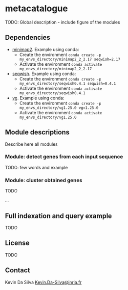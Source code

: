 # metacatalogue

TODO: Global description - include figure of the modules



## Dependencies 

* [minimap2](https://github.com/lh3/minimap2). Example using conda: 
  * Create the environment `conda create -p my_envs_directory/minimap2_2_2.17 seqwish=2.17`
  * Activate the environment `conda activate my_envs_directory/minimap2_2_2.17`
* [seqwish](https://github.com/ekg/seqwish). Example using conda: 
  * Create the environment `conda create -p my_envs_directory/seqwish0.4.1 seqwish=0.4.1`
  * Activate the environment `conda activate my_envs_directory/seqwish0.4.1`
* [vg](https://github.com/vgteam/vg). Example using conda: 
  * Create the environment `conda create -p my_envs_directory/vg1.25.0 vg=1.25.0`
  * Activate the environment `conda activate my_envs_directory/vg1.25.0`

## Module descriptions

Describe here all modules 

### Module: detect genes from each input sequence

TODO: few words and example

### Module: cluster obtained genes

TODO

...



## Full indexation and query example

TODO

## License

TODO

## Contact

Kevin Da Silva Kevin.Da-Silva@inria.fr




